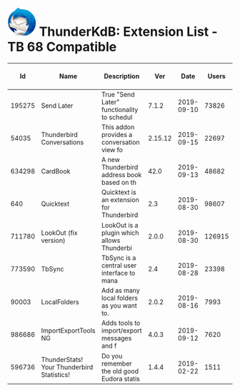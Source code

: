 # ![Thunderstorm icon](../../rep-resources/Thunderbird-icon.png) ThunderKdB: Extension List - TB 68 Compatible


| Id | Name | Description | Ver | Date | Users | Compatibility | MinV : MaxV |
|---|---|---|---|---|---|---|---|
|195275 | Send Later | True "Send Later" functionality to schedul | 7.1.2 | 2019-09-10 | 73826 |  | 60.0 - 69.* |
|54035 | Thunderbird Conversations | This addon provides a conversation view fo | 2.15.12 | 2019-09-15 | 22697 |  | 60.0 - 69.* |
|634298 | CardBook | A new Thunderbird address book based on th | 42.0 | 2019-09-13 | 48682 |  | 60.0 - 69.* |
|640 | Quicktext | Quicktext is an extension for Thunderbird  | 2.3 | 2019-08-30 | 98607 |  | 60.0 - 69.* |
|711780 | LookOut (fix version) | LookOut is a plugin which allows Thunderbi | 2.0.0 | 2019-08-30 | 126915 |  | 60.0 - 69.* |
|773590 | TbSync | TbSync is a central user interface to mana | 2.4 | 2019-08-28 | 23398 |  | 60.0 - 69.* |
|90003 | LocalFolders | Add as many local folders as you want to.  | 2.0.2 | 2019-08-16 | 7993 |  | 60.0 - 69.* |
|986686 | ImportExportTools NG | Adds tools to import/export messages and f | 4.0.3 | 2019-09-12 | 7620 |  | 60.0 - 69.* |
|596736 | ThunderStats! Your Thunderbird Statistics! | Do you remember the old good Eudora statis | 1.4.4 | 2019-02-22 | 1511 |  | 60.0 - 69.* |




